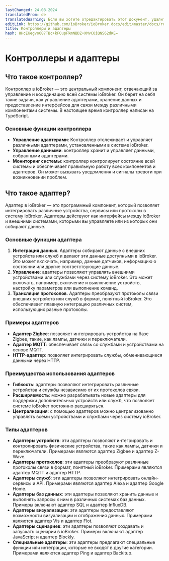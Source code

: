 ```yaml
---
lastChanged: 24.08.2024
translatedFrom: de
translatedWarning: Если вы хотите отредактировать этот документ, удалите поле «translatedFrom», в противном случае этот документ будет снова автоматически переведен
editLink: https://github.com/ioBroker/ioBroker.docs/edit/master/docs/ru/basics/adapter.md
title: Контроллеры и адаптеры
hash: 8HcEKegvo687TBc+kFOupFkmNBDZ+XMvC0iQNS62dKE=
---
```

# Контроллеры и адаптеры
## Что такое контроллер?
Контроллер в ioBroker — это центральный компонент, отвечающий за управление и координацию всей системы ioBroker.
Он берет на себя такие задачи, как управление адаптерами, хранение данных и предоставление интерфейсов для связи между различными компонентами системы.
В настоящее время контроллер написан на TypeScript.

### Основные функции контроллера

- **Управление адаптерами**: Контроллер отслеживает и управляет различными адаптерами, установленными в системе ioBroker.
- **Управление данными**: контроллер хранит и управляет данными, собранными адаптерами.
- **Мониторинг системы**: контроллер контролирует состояние всей системы и обеспечивает правильную работу всех компонентов и адаптеров. Он может вызывать уведомления и сигналы тревоги при возникновении проблем.

## Что такое адаптер?
Адаптер в ioBroker — это программный компонент, который позволяет интегрировать различные устройства, сервисы или протоколы в систему ioBroker.
Адаптеры действуют как интерфейсы между ioBroker и внешними системами, которыми вы управляете или из которых они собирают данные.

### Основные функции адаптера
1. **Интеграция данных**. Адаптеры собирают данные с внешних устройств или служб и делают эти данные доступными в ioBroker. Это может включать, например, данные датчиков, информацию о состоянии или другие соответствующие данные.
2. **Управление**: адаптеры позволяют управлять внешними устройствами или службами через систему ioBroker. Это может включать, например, включение и выключение устройств, настройку параметров или выполнение команд.
3. **Трансляция протоколов**. Адаптеры преобразуют протоколы связи внешних устройств или служб в формат, понятный ioBroker. Это обеспечивает плавную интеграцию различных систем, использующих разные протоколы.

### Примеры адаптеров
- **Адаптер Zigbee**: позволяет интегрировать устройства на базе Zigbee, такие, как лампы, датчики и переключатели.
- **Адаптер MQTT**: обеспечивает связь со службами и устройствами на основе MQTT.
- **HTTP-адаптер**: позволяет интегрировать службы, обменивающиеся данными через HTTP.

### Преимущества использования адаптеров
- **Гибкость**: адаптеры позволяют интегрировать различные устройства и службы независимо от их протоколов связи.
- **Расширяемость**: можно разрабатывать новые адаптеры для поддержки дополнительных устройств или служб, что позволяет системе ioBroker постоянно расширяться.
- **Централизация**: с помощью адаптеров можно централизованно управлять всеми устройствами и службами через систему ioBroker.

### Типы адаптеров
- **Адаптеры устройств**: эти адаптеры позволяют интегрировать и контролировать физические устройства, такие как лампы, датчики и переключатели. Примерами являются адаптер Zigbee и адаптер Z-Wave.
- **Адаптеры протоколов**: эти адаптеры преобразуют различные протоколы связи в формат, понятный ioBroker. Примерами являются адаптер MQTT и адаптер HTTP.
- **Адаптеры служб**: эти адаптеры позволяют интегрировать онлайн-сервисы и API. Примерами являются адаптер Alexa и адаптер Google Home.
- **Адаптеры баз данных**: эти адаптеры позволяют хранить данные и выполнять запросы к ним в различных системах баз данных. Примеры включают адаптер SQL и адаптер InfluxDB.
- **Адаптеры визуализации**: эти адаптеры предоставляют возможности визуализации и отображения данных. Примерами являются адаптер Vis и адаптер Flot.
- **Адаптеры сценариев**: эти адаптеры позволяют создавать и запускать сценарии в ioBroker. Примеры включают адаптер JavaScript и адаптер Blockly.
- **Специальные адаптеры**: эти адаптеры предлагают специальные функции или интеграции, которые не входят в другие категории. Примерами являются адаптер Ping и адаптер Backitup.
